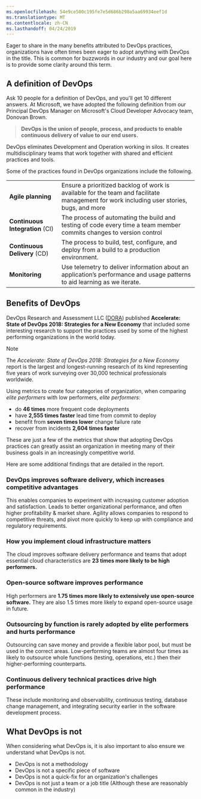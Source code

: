 ```yaml
---
ms.openlocfilehash: 54e9ce500c195fe7e5d686b298a5aa69934eef1d
ms.translationtype: MT
ms.contentlocale: zh-CN
ms.lasthandoff: 04/24/2019
---
```

Eager to share in the many benefits attributed to DevOps practices, organizations have often times been eager to adopt anything with DevOps in the title. This is common for buzzwords in our industry and our goal here is to provide some clarity around this term.

## <a name="a-definition-of-devops"></a>A definition of DevOps

Ask 10 people for a definition of DevOps, and you'll get 10 different answers. At Microsoft, we have adopted the following definition from our Principal DevOps Manager on Microsoft's Cloud Developer Advocacy team, Donovan Brown.

> **DevOps is the union of people, process, and products to enable continuous delivery of value to our end users.**

DevOps eliminates Development and Operation working in silos. It creates multidisciplinary teams that work together with shared and efficient practices and tools.

Some of the practices found in DevOps organizations include the following.

| | |
|-|-|
| **Agile planning** | Ensure a prioritized backlog of work is available for the team and facilitate management for work including user stories, bugs, and more |
| **Continuous Integration** (CI) | The process of automating the build and testing of code every time a team member commits changes to version control |
| **Continuous Delivery** (CD) | The process to build, test, configure, and deploy from a build to a production environment. |
| **Monitoring** | Use telemetry to deliver information about an application’s performance and usage patterns to aid learning as we iterate. |


## <a name="benefits-of-devops"></a>Benefits of DevOps

DevOps Research and Assessment LLC ([DORA](https://devops-research.com/)) published **Accelerate: State of DevOps 2018: Strategies for a New Economy** that included some interesting research to support the practices used by some of the highest performing organizations in the world today. 

> [!NOTE]
> The _Accelerate: State of DevOps 2018: Strategies for a New Economy_ report is the largest and longest-running research of its kind representing five years of work surveying over 30,000 technical professionals worldwide.

Using metrics to create four categories of organization, when comparing _elite performers_ with low performers, _elite performers_:

- do **46 times** more frequent code deployments
- have **2,555 times faster** lead time from commit to deploy
- benefit from **seven times lower** change failure rate
- recover from incidents **2,604 times faster**

These are just a few of the metrics that show that adopting DevOps practices can greatly assist an organization in meeting many of their business goals in an increasingly competitive world.

Here are some additional findings that are detailed in the report.

### <a name="devops-improves-software-delivery-which-increases-competitive-advantages"></a>DevOps improves software delivery, which increases competitive advantages

This enables companies to experiment with increasing customer adoption and satisfaction. Leads to better organizational performance, and often higher profitability & market share. Agility allows companies to respond to competitive threats, and pivot more quickly to keep up with compliance and regulatory requirements.

### <a name="how-you-implement-cloud-infrastructure-matters"></a>How you implement cloud infrastructure matters

The cloud improves software delivery performance and teams that adopt essential cloud characteristics are **23 times more likely to be high performers.**

### <a name="open-source-software-improves-performance"></a>Open-source software improves performance

High performers are **1.75 times more likely to extensively use open-source software.** They are also 1.5 times more likely to expand open-source usage in future.

### <a name="outsourcing-by-function-is-rarely-adopted-by-elite-performers-and-hurts-performance"></a>Outsourcing by function is rarely adopted by elite performers and hurts performance

Outsourcing can save money and provide a flexible labor pool, but must be used in the correct areas. Low-performing teams are almost four times as likely to outsource whole functions (testing, operations, etc.) then their higher-performing counterparts.

### <a name="continuous-delivery-technical-practices-drive-high-performance"></a>Continuous delivery technical practices drive high performance

These include monitoring and observability, continuous testing, database change management, and integrating security earlier in the software development process.

## <a name="what-devops-is-not"></a>What DevOps is not

When considering what DevOps is, it is also important to also ensure we understand what DevOps is not.

- DevOps is not a methodology
- DevOps is not a specific piece of software
- DevOps is not a quick-fix for an organization's challenges
- DevOps is not just a team or a job title (Although these are reasonably common in the industry)